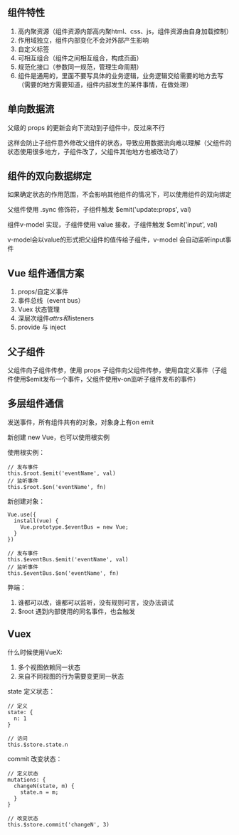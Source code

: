 ## 组件特性
1. 高内聚资源（组件资源内部高内聚html、css、js，组件资源由自身加载控制）
2. 作用域独立，组件内部变化不会对外部产生影响
3. 自定义标签
4. 可相互组合（组件之间相互组合，构成页面）
5. 规范化接口（参数同一规范，管理生命周期）
6. 组件是通用的，里面不要写具体的业务逻辑，业务逻辑交给需要的地方去写（需要的地方需要知道，组件内部发生的某件事情，在做处理）

## 单向数据流
父级的 props 的更新会向下流动到子组件中，反过来不行

这样会防止子组件意外修改父组件的状态，导致应用数据流向难以理解（父组件的状态使用很多地方，子组件改了，父组件其他地方也被改动了）

## 组件的双向数据绑定
如果确定状态的作用范围，不会影响其他组件的情况下，可以使用组件的双向绑定

父组件使用 .sync 修饰符，子组件触发 $emit('update:props', val)

组件v-model 实现，子组件使用 value 接收，子组件触发 $emit('input', val)

v-model会以value的形式把父组件的值传给子组件，v-model 会自动监听input事件

## Vue 组件通信方案
1. props/自定义事件
2. 事件总线（event bus）
3. Vuex 状态管理
4. 深层次组件$attrs和$listeners
5. provide 与 inject

## 父子组件
父组件向子组件传参，使用 props
子组件向父组件传参，使用自定义事件（子组件使用$emit发布一个事件，父组件使用v-on监听子组件发布的事件）

## 多层组件通信
发送事件，所有组件共有的对象，对象身上有on emit

新创建 new Vue，也可以使用根实例

使用根实例：
```
// 发布事件
this.$root.$emit('eventName', val)
// 监听事件
this.$root.$on('eventName', fn)
```

新创建对象：
```
Vue.use({
  install(vue) {
    Vue.prototype.$eventBus = new Vue;
  }
})

// 发布事件
this.$eventBus.$emit('eventName', val)
// 监听事件
this.$eventBus.$on('eventName', fn)
```

弊端：
1. 谁都可以改，谁都可以监听，没有规则可言，没办法调试
2. $root 遇到内部使用的同名事件，也会触发

## Vuex
什么时候使用VueX:
1. 多个视图依赖同一状态
2. 来自不同视图的行为需要变更同一状态

state 定义状态：
```
// 定义
state: {
  n: 1
}

// 访问
this.$store.state.n
```

commit 改变状态：
```
// 定义状态
mutations: {
  changeN(state, m) {
    state.n = m;
  }
}

// 改变状态
this.$store.commit('changeN', 3)
```





